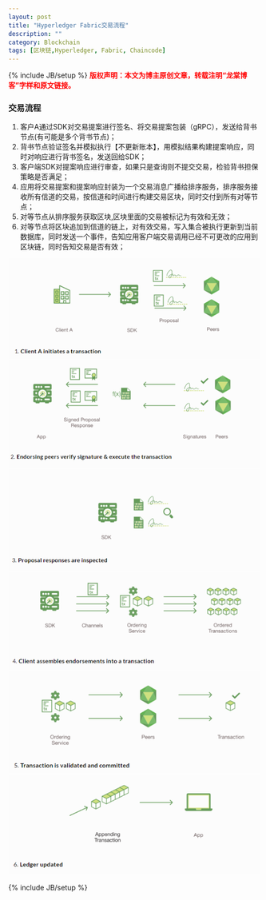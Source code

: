 ```yaml
---
layout: post
title: "Hyperledger Fabric交易流程"
description: ""
category: Blockchain 
tags: [区块链,Hyperledger, Fabric, Chaincode]
---
```

{% include JB/setup %}
**<font color="red">版权声明：本文为博主原创文章，转载注明“龙棠博客”字样和原文链接。</font>**

### 交易流程
1. 客户A通过SDK对交易提案进行签名、将交易提案包装（gRPC），发送给背书节点(有可能是多个背书节点)；
2. 背书节点验证签名并模拟执行【不更新账本】，用模拟结果构建提案响应，同时对响应进行背书签名，发送回给SDK；
3. 客户端SDK对提案响应进行审查，如果只是查询则不提交交易，检验背书担保策略是否满足；
4. 应用将交易提案和提案响应封装为一个交易消息广播给排序服务，排序服务接收所有信道的交易，按信道和时间进行构建交易区块，同时交付到所有对等节点；
5. 对等节点从排序服务获取区块,区块里面的交易被标记为有效和无效；
6. 对等节点将区块追加到信道的链上，对有效交易，写入集合被执行更新到当前数据库，同时发送一个事件，告知应用客户端交易调用已经不可更改的应用到区块链，同时告知交易是否有效；

![proposal](/upload/2017/transaction-flow/1.png)
![endorsing](/upload/2017/transaction-flow/2.png)
![verify-response](/upload/2017/transaction-flow/3.png)
![boradcast](/upload/2017/transaction-flow/4.png)
![to-peers](/upload/2017/transaction-flow/5.png)
![commit](/upload/2017/transaction-flow/6.png)

{% include JB/setup %}